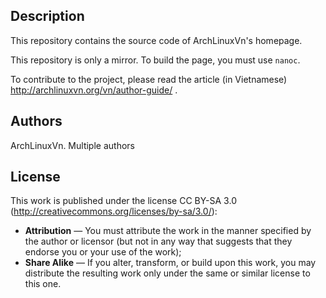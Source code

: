 ## Description

This repository contains the source code of ArchLinuxVn's homepage.

This repository is only a mirror. To build the page, you must use `nanoc`.

To contribute to the project, please read the article (in Vietnamese)
  http://archlinuxvn.org/vn/author-guide/ .

## Authors

ArchLinuxVn. Multiple authors

## License

This work is published under the license CC BY-SA 3.0
(http://creativecommons.org/licenses/by-sa/3.0/):

* **Attribution** — You must attribute the work in the manner
      specified by the author or licensor (but not in any way
      that suggests that they endorse you or your use of the work);
* **Share Alike** — If you alter, transform, or build upon this work,
      you may distribute the resulting work only under the same
      or similar license to this one.
